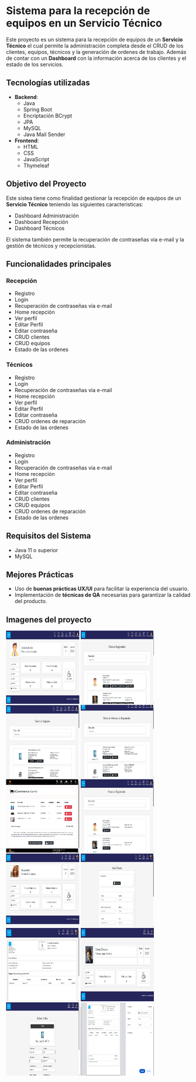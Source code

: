 
# Sistema para la recepción de equipos en un **Servicio Técnico**

Este proyecto es un sistema para la recepción de equipos de un **Servicio Técnico** el cual permite la administración completa desde el CRUD de los clientes, equipos, técnicos y la generación de ordenes de trabajo. Además de contar con un **Dashboard** con la información acerca de los clientes y el estado de los servicios.

## Tecnologías utilizadas
- **Backend**:
  - Java
  - Spring Boot
  - Encriptación BCrypt
  - JPA
  - MySQL
  - Java Mail Sender
- **Frontend**:
  - HTML
  - CSS
  - JavaScript
  - Thymeleaf

## Objetivo del Proyecto

Este sistea tiene como finalidad gestionar la recepción de equipos de un **Servicio Técnico** teniendo las siguientes caracteristicas:

- Dashboard Administración
- Dashboard Recepción
- Dashboard Técnicos

El sistema también permite la recuperación de contraseñas via e-mail y la gestión de técnicos y recepcionistas.

## Funcionalidades principales

### Recepción
- Registro
- Login
- Recuperación de contraseñas via e-mail
- Home recepción
- Ver perfil
- Editar Perfil
- Editar contraseña
- CRUD clientes
- CRUD equipos
- Estado de las ordenes

### Técnicos
- Registro
- Login
- Recuperación de contraseñas via e-mail
- Home recepción
- Ver perfil
- Editar Perfil
- Editar contraseña
- CRUD ordenes de reparación
- Estado de las ordenes

### Administración
- Registro
- Login
- Recuperación de contraseñas via e-mail
- Home recepción
- Ver perfil
- Editar Perfil
- Editar contraseña
- CRUD clientes
- CRUD equipos
- CRUD ordenes de reparación
- Estado de las ordenes

## Requisitos del Sistema
- Java 11 o superior
- MySQL

## Mejores Prácticas
- Uso de **buenas prácticas UX/UI** para facilitar la experiencia del usuario.
- Implementación de **técnicas de QA** necesarias para garantizar la calidad del producto.

## Imagenes del proyecto

<img src="https://github.com/elavincho/RecepcionEquipos/blob/master/images/Captura_de_pantalla_1.png" width="200" height="200" alt="img"/>                      <img src="https://github.com/elavincho/RecepcionEquipos/blob/master/images/Captura_de_pantalla_2.png" width="200" height="200" alt="img"/>                          <img src="https://github.com/elavincho/RecepcionEquipos/blob/master/images/Captura_de_pantalla_3.png" width="200" height="200" alt="img"/>                          <img src="https://github.com/elavincho/RecepcionEquipos/blob/master/images/Captura_de_pantalla_4.png" width="200" height="200" alt="img"/>                          <img src="https://github.com/elavincho/ecommerce/blob/master/images/Captura_de_pantalla_5.png" width="200" height="200" alt="img"/>
                          <img src="https://github.com/elavincho/RecepcionEquipos/blob/master/images/Captura_de_pantalla_6.png" width="200" height="200" alt="img"/>
                          <img src="https://github.com/elavincho/RecepcionEquipos/blob/master/images/Captura_de_pantalla_7.png" width="200" height="200" alt="img"/>
                          <img src="https://github.com/elavincho/RecepcionEquipos/blob/master/images/Captura_de_pantalla_8.png" width="200" height="200" alt="img"/>
                          <img src="https://github.com/elavincho/RecepcionEquipos/blob/master/images/Captura_de_pantalla_9.png" width="200" height="200" alt="img"/>
                          <img src="https://github.com/elavincho/RecepcionEquipos/blob/master/images/Captura_de_pantalla_10.png" width="200" height="200" alt="img"/>
                          <img src="https://github.com/elavincho/RecepcionEquipos/blob/master/images/Captura_de_pantalla_11.png" width="200" height="200" alt="img"/>
                          <img src="https://github.com/elavincho/RecepcionEquipos/blob/master/images/Captura_de_pantalla_12.png" width="200" height="200" alt="img"/>

